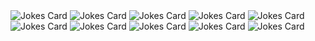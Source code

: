 <!-- HTML -->
<img src="https://readme-jokes.vercel.app/api" alt="Jokes Card" />
<!-- HTML -->
<img src="https://readme-jokes.vercel.app/api" alt="Jokes Card" /><!-- HTML -->
<img src="https://readme-jokes.vercel.app/api" alt="Jokes Card" /><!-- HTML -->
<img src="https://readme-jokes.vercel.app/api" alt="Jokes Card" /><!-- HTML -->
<img src="https://readme-jokes.vercel.app/api" alt="Jokes Card" /><!-- HTML -->
<img src="https://readme-jokes.vercel.app/api" alt="Jokes Card" /><!-- HTML -->
<img src="https://readme-jokes.vercel.app/api" alt="Jokes Card" /><!-- HTML -->
<img src="https://readme-jokes.vercel.app/api" alt="Jokes Card" /><!-- HTML -->
<img src="https://readme-jokes.vercel.app/api" alt="Jokes Card" /><!-- HTML -->
<img src="https://readme-jokes.vercel.app/api" alt="Jokes Card" />
